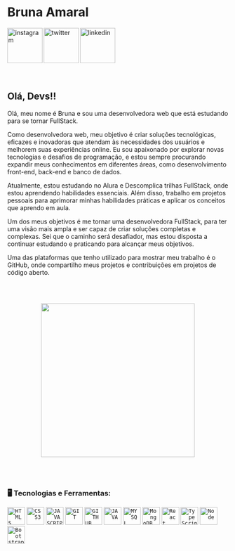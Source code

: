 <div dsplay="inline-block">
 
 <h1 align="left">Bruna Amaral</h1>
 <a href="https://www.instagram.com/brunaa.08/">
    <img align="left" width="80px" src="https://i.ibb.co/qkGSp1D/instagram.png" alt="instagram" style="vertical-align:top;">
  </a> 
  <a href="https://twitter.com/DevBrunaa">
    <img align="left" width="80px" src="https://i.ibb.co/ZcFHDpv/twitter.png" alt="twitter" style="vertical-align:top;">
  </a>
  <a href="https://www.linkedin.com/in/brunaamaraldev/">
    <img width="80px" src="https://i.ibb.co/RyZx12b/linkedin.png" alt="linkedin" style="vertical-align:top;">
  </a>
</div>


</br>
</br>

## Olá, Devs!!

Olá, meu nome é Bruna e sou uma desenvolvedora web que está estudando para se tornar FullStack.

Como desenvolvedora web, meu objetivo é criar soluções tecnológicas, eficazes e inovadoras que atendam às necessidades dos usuários e melhorem suas experiências online. Eu sou apaixonado por explorar novas tecnologias e desafios de programação, e estou sempre procurando expandir meus conhecimentos em diferentes áreas, como desenvolvimento front-end, back-end e banco de dados.

Atualmente, estou estudando no Alura e Descomplica trilhas FullStack, onde estou aprendendo habilidades essenciais. Além disso, trabalho em projetos pessoais para aprimorar minhas habilidades práticas e aplicar os conceitos que aprendo em aula.

Um dos meus objetivos é me tornar uma desenvolvedora FullStack, para ter uma visão mais ampla e ser capaz de criar soluções completas e complexas. Sei que o caminho será desafiador, mas estou disposta a continuar estudando e praticando para alcançar meus objetivos.

Uma das plataformas que tenho utilizado para mostrar meu trabalho é o GitHub, onde compartilho meus projetos e contribuições em projetos de código aberto. 




</br>
</br>


<p align="center">
  <img src="https://super.abril.com.br/wp-content/uploads/2016/09/super_imggato_digitando_0.gif" width="350">
</p>

</br>
</br>


### 🖥️ Tecnologias e Ferramentas: 
<code><img width="40px" src="https://cdn.jsdelivr.net/gh/devicons/devicon/icons/html5/html5-original-wordmark.svg" title = "HTML5"/></code>
<code><img width="40px" src="https://cdn.jsdelivr.net/gh/devicons/devicon/icons/css3/css3-original-wordmark.svg" title = "CSS3"/></code>
<code><img width="40px" src="https://cdn.jsdelivr.net/gh/devicons/devicon/icons/javascript/javascript-original.svg" title = "JAVASCRIPT"/></code>
<code><img width="40px" src="https://cdn.jsdelivr.net/gh/devicons/devicon/icons/git/git-original.svg" title = "GIT"/></code>
<code><img width="40px" src="https://cdn.jsdelivr.net/gh/devicons/devicon/icons/github/github-original.svg" title = "GITHUB"/></code>
<code><img width="40px" src="https://cdn.jsdelivr.net/gh/devicons/devicon/icons/java/java-original.svg" title = "JAVA"/></code>
<code><img width="40px" src="https://cdn.jsdelivr.net/gh/devicons/devicon/icons/mysql/mysql-original.svg" title = "MYSQL"/></code>
<code><img width="40px" src="https://icongr.am/devicon/mongodb-original.svg?size=128&color=currentColor"  title = "MongoDB"/></code>
<code><img width="40px" src="https://icongr.am/devicon/react-original.svg?size=128&color=currentColor" title = "React"/></code>
<code><img width="40px" src="https://icongr.am/devicon/typescript-original.svg?size=128&color=currentColor" title = "TypeScript"/></code>
<code><img width="40px" src="https://icongr.am/devicon/nodejs-original.svg?size=128&color=currentColor" title = "Node"/></code>
<code><img width="40px" src="https://icongr.am/devicon/bootstrap-plain.svg?size=128&color=currentColor" title = "Bootstrap"/></code>








 
